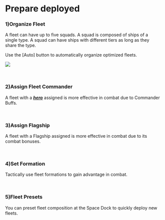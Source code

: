 # Prepare deployed

### 1)Organize Fleet

 A fleet can have up to five squads. A squad is composed of ships of a single type. A squad can have ships with different tiers as long as they share the type.

Use the [Auto] button to automatically organize optimized fleets.

![](http://astrokings.s3.amazonaws.com/html/img/help/501_001fleetsetauto.jpg)

<br>

### 2)Assign Fleet Commander

 A fleet with a [***<u>hero</u>***](eng/300hero#Hero) assigned is more effective in combat due to Commander Buffs.

<br>

### 3)Assign Flagship

 A fleet with a Flagship assigned is more effective in combat due to its combat bonuses.

<br>

### 4)Set Formation

 Tactically use fleet formations to gain advantage in combat.

<br>

### 5)Fleet Presets

 You can preset fleet composition at the Space Dock to quickly deploy new fleets.